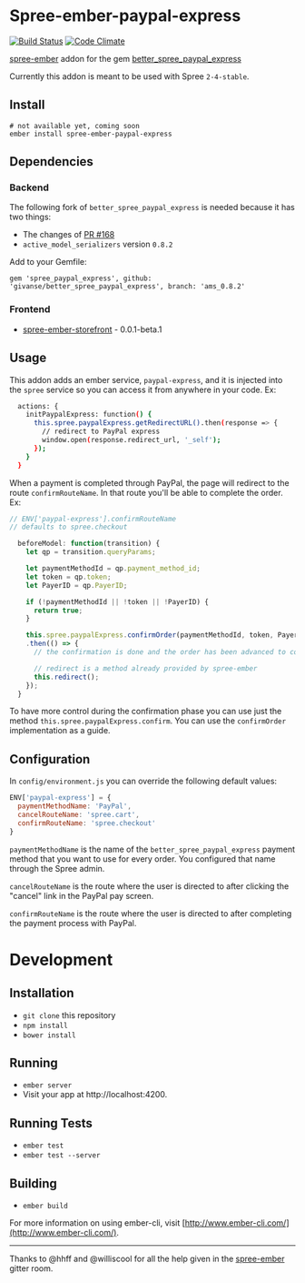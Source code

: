 # Spree-ember-paypal-express
[![Build Status](https://travis-ci.org/givanse/spree-ember-paypal-express.svg?branch=master)](https://travis-ci.org/givanse/spree-ember-paypal-express)
[![Code Climate](https://codeclimate.com/github/givanse/spree-ember-paypal-express/badges/gpa.svg)](https://codeclimate.com/github/givanse/spree-ember-paypal-express)

[spree-ember](https://github.com/hhff/spree-ember)
addon for the gem
[better_spree_paypal_express](https://github.com/spree-contrib/better_spree_paypal_express)

Currently this addon is meant to be used with Spree `2-4-stable`.

## Install

    # not available yet, coming soon
    ember install spree-ember-paypal-express

## Dependencies

### Backend

The following fork of `better_spree_paypal_express` is needed because it has two things:

 * The changes of [PR #168](https://github.com/spree-contrib/better_spree_paypal_express/pull/168)
 * `active_model_serializers` version `0.8.2`

Add to your Gemfile:

    gem 'spree_paypal_express', github: 'givanse/better_spree_paypal_express', branch: 'ams_0.8.2'

### Frontend

  * [spree-ember-storefront](http://www.spree-ember.com/storefront/index.html) - 0.0.1-beta.1

## Usage

This addon adds an ember service, `paypal-express`, and it is injected into
the `spree` service so you can access it from anywhere in your code. Ex:

```bash
  actions: {
    initPaypalExpress: function() {
      this.spree.paypalExpress.getRedirectURL().then(response => {
        // redirect to PayPal express
        window.open(response.redirect_url, '_self');
      });
    }
  }
```

When a payment is completed through PayPal, the page will redirect to
the route `confirmRouteName`.
In that route you'll be able to complete the order. Ex: 

```js
// ENV['paypal-express'].confirmRouteName
// defaults to spree.checkout

  beforeModel: function(transition) {                                            
    let qp = transition.queryParams;

    let paymentMethodId = qp.payment_method_id;
    let token = qp.token;
    let PayerID = qp.PayerID;

    if (!paymentMethodId || !token || !PayerID) {
      return true;
    }

    this.spree.paypalExpress.confirmOrder(paymentMethodId, token, PayerID)
    .then(() => {
      // the confirmation is done and the order has been advanced to complete

      // redirect is a method already provided by spree-ember
      this.redirect();
    });
  } 
```

To have more control during the confirmation phase you can use just the method
`this.spree.paypalExpress.confirm`. You can use the `confirmOrder` implementation
as a guide.

## Configuration

In `config/environment.js` you can override the following default values:

```js
ENV['paypal-express'] = {
  paymentMethodName: 'PayPal',
  cancelRouteName: 'spree.cart',
  confirmRouteName: 'spree.checkout'  
}
```

`paymentMethodName` is the name of the `better_spree_paypal_express` payment method
that you want to use for every order. You configured that name through the Spree admin.

`cancelRouteName` is the route where the user is directed to after clicking the "cancel" link in the PayPal pay screen.

`confirmRouteName` is the route where the user is directed to after completing the payment process with PayPal.

# Development

## Installation

* `git clone` this repository
* `npm install`
* `bower install`

## Running

* `ember server`
* Visit your app at http://localhost:4200.

## Running Tests

* `ember test`
* `ember test --server`

## Building

* `ember build`

For more information on using ember-cli, visit [http://www.ember-cli.com/](http://www.ember-cli.com/).

---

Thanks to @hhff and @williscool for all the help given in the
[spree-ember](https://gitter.im/hhff/spree-ember) gitter room.
